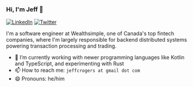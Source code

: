 ### Hi, I'm Jeff 👋

[![LinkedIn](https://img.shields.io/badge/linkedin-%230077B5.svg?&style=for-the-badge&logo=linkedin&logoColor=white)](https://www.linkedin.com/in/digitaljeff) [![Twitter](https://img.shields.io/badge/twitter-%231DA1F2.svg?&style=for-the-badge&logo=twitter&logoColor=white)](https://twitter.com/jrogers)

I'm a software engineer at Wealthsimple, one of Canada's top fintech companies, where I'm largely responsible for backend distributed systems powering transaction processing and trading.

- 🌱 I’m currently working with newer programming languages like Kotlin and TypeScript, and experimenting with Rust
- 📫 How to reach me: `jeffcrogers at gmail dot com`
- 😄 Pronouns: he/him
